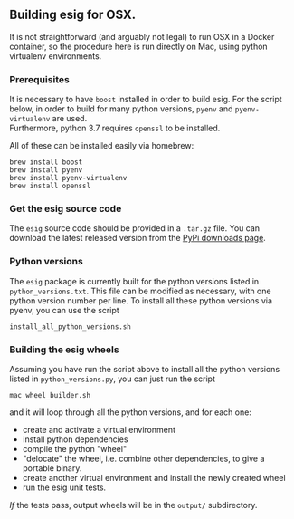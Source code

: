 ## Building esig for OSX.

It is not straightforward (and arguably not legal) to run OSX in a Docker
container, so the procedure here is run directly on Mac, using
python virtualenv environments.

### Prerequisites

It is necessary to have ```boost``` installed in order to build esig.
For the script below, in order to build for many python versions, ```pyenv```
and ```pyenv-virtualenv``` are used.  
Furthermore, python 3.7 requires ```openssl``` to be installed.

All of these can be installed easily
via homebrew:

```
brew install boost
brew install pyenv
brew install pyenv-virtualenv
brew install openssl
```

### Get the esig source code

The ```esig``` source code should be provided in a ```.tar.gz``` file.  You can download
the latest released version from the [PyPi downloads page](https://pypi.org/project/esig/#files).

### Python versions

The ```esig``` package is currently built for the python versions listed in
```python_versions.txt```.  This file can be modified as necessary, with
one python version number per line.
To install all these python versions via pyenv, you can use the script
```
install_all_python_versions.sh
```

### Building the esig wheels

Assuming you have run the script above to install all the python versions
listed in ```python_versions.py```, you can just run the script
```
mac_wheel_builder.sh
```
and it will loop through all the python versions, and for each one:
 * create and activate a
virtual environment
 * install python dependencies
 * compile the python "wheel"
 * "delocate" the wheel, i.e. combine other dependencies, to give a portable binary.
 * create another virtual environment and install the newly created wheel
 * run the esig unit tests.
 
*If* the tests pass, output wheels will be in the ```output/``` subdirectory.
